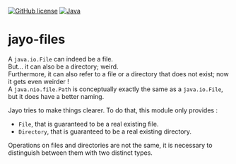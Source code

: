 [![GitHub license](https://img.shields.io/badge/license-Apache%20License%202.0-blue.svg?style=flat)](https://www.apache.org/licenses/LICENSE-2.0)
[![Java](https://img.shields.io/badge/Java-21-ED8B00?logo=openjdk)](https://www.java.com/en/download/help/whatis_java.html)

# jayo-files

A `java.io.File` can indeed be a file. \
But... it can also be a directory; weird. \
Furthermore, it can also refer to a file or a directory that does not exist; now it gets even weirder ! \
A `java.nio.file.Path` is conceptually exactly the same as a `java.io.File`, but it does have a better naming.

Jayo tries to make things clearer. To do that, this module only provides :
* `File`, that is guaranteed to be a real existing file.
* `Directory`, that is guaranteed to be a real existing directory.

Operations on files and directories are not the same, it is necessary to distinguish between them with two distinct
types.
